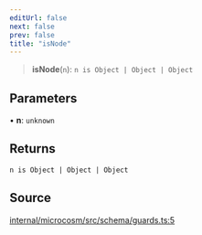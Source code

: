 ```yaml
---
editUrl: false
next: false
prev: false
title: "isNode"
---
```


> **isNode**(`n`): `n is Object | Object | Object`

## Parameters

• **n**: `unknown`

## Returns

`n is Object | Object | Object`

## Source

[internal/microcosm/src/schema/guards.ts:5](https://github.com/nodenogg-in/alpha-p2p/blob/d78065f/internal/microcosm/src/schema/guards.ts#L5)
